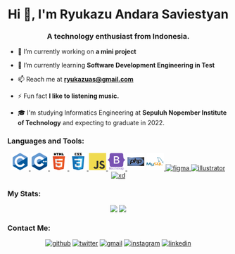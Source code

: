 <h1 align="center">Hi 👋, I'm Ryukazu Andara Saviestyan</h1>
<h3 align="center">A technology enthusiast from Indonesia.</h3>

- 🔭 I’m currently working on **a mini project**

- 🌱 I’m currently learning **Software Development Engineering in Test**

- 📫 Reach me at **ryukazuas@gmail.com**

- ⚡ Fun fact **I like to listening music.**

- 🎓 I'm studying Informatics Engineering at **Sepuluh Nopember Institute of Technology** and expecting to graduate in 2022.

<h3 align="left">Languages and Tools:</h3>
<p align="center"> 
 <a href="https://www.cprogramming.com/" target="_blank"> <img src="https://raw.githubusercontent.com/devicons/devicon/master/icons/c/c-original.svg" alt="c" width="40" height="40"/> </a>
<a href="https://www.w3schools.com/cpp/" target="_blank"> <img src="https://raw.githubusercontent.com/devicons/devicon/master/icons/cplusplus/cplusplus-original.svg" alt="cplusplus" width="40" height="40"/> </a>
  <a href="https://www.w3.org/html/" target="_blank"> <img src="https://raw.githubusercontent.com/devicons/devicon/master/icons/html5/html5-original-wordmark.svg" alt="html5" width="40" height="40"/> </a>
<a href="https://www.w3schools.com/css/" target="_blank"> <img src="https://raw.githubusercontent.com/devicons/devicon/master/icons/css3/css3-original-wordmark.svg" alt="css3" width="40" height="40"/> </a>
<a href="https://developer.mozilla.org/en-US/docs/Web/JavaScript" target="_blank"> <img src="https://raw.githubusercontent.com/devicons/devicon/master/icons/javascript/javascript-original.svg" alt="javascript" width="40" height="40"/> </a>
<a href="https://getbootstrap.com" target="_blank"> <img src="https://raw.githubusercontent.com/devicons/devicon/master/icons/bootstrap/bootstrap-plain-wordmark.svg" alt="bootstrap" width="40" height="40"/> </a>
<a href="https://www.php.net" target="_blank"> <img src="https://raw.githubusercontent.com/devicons/devicon/master/icons/php/php-original.svg" alt="php" width="40" height="40"/></a>
<a href="https://www.mysql.com/" target="_blank"> <img src="https://raw.githubusercontent.com/devicons/devicon/master/icons/mysql/mysql-original-wordmark.svg" alt="mysql" width="40" height="40"/> </a>
<a href="https://www.figma.com/" target="_blank"> <img src="https://www.vectorlogo.zone/logos/figma/figma-icon.svg" alt="figma" width="40" height="40"/> </a>
<a href="https://www.adobe.com/in/products/illustrator.html" target="_blank"> <img src="https://www.vectorlogo.zone/logos/adobe_illustrator/adobe_illustrator-icon.svg" alt="illustrator" width="40" height="40"/> </a> 
<a href="https://www.adobe.com/products/xd.html" target="_blank"> <img src="https://cdn.worldvectorlogo.com/logos/adobe-xd.svg" alt="xd" width="40" height="40"/> </a> </p>

<h3 align="left">My Stats:</h3>
<p align="center"> 
<a href="https://github.com/rykz-s">
  <img src="https://github-readme-stats.vercel.app/api?username=rykz-s&count_private=true&show_icons=true&theme=gruvbox" /></a>
<a href="https://github.com/rykz-s/">
  <img width = "40%"src="https://github-readme-stats.vercel.app/api/top-langs/?username=rykz-s&layout=compact&theme=gruvbox" /></a>
  </p>
  
<h3 align="left">Contact Me:</h3>
<p align="center"> 
<a href = https://github.com/rykz-s><img src='https://img.icons8.com/color/2x/github--v1.png' alt='github' height='40'></a>
<a href = https://www.twitter.com/ryukazu_s/><img src='https://img.icons8.com/cute-clipart/64/000000/twitter.png' alt='twitter' height='40'></a>
<a href = "mailto:ryukazuas@gmail.com"><img src='https://img.icons8.com/color/48/000000/gmail.png' alt='gmail' height='40'></a>
<a href = https://www.instagram.com/ryukazu_s/><img src='https://img.icons8.com/cute-clipart/64/000000/instagram-new.png' alt='instagram' height='40'></a>
<a href = https://www.linkedin.com/in/ryukazu-saviestyan-2a09431b9><img src='https://img.icons8.com/color/2x/linkedin.png' alt='linkedin' height='40'></a>
</p>
